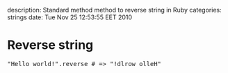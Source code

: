 description: Standard method method to reverse string in Ruby
categories: strings
date: Tue Nov 25 12:53:55 EET 2010

# Reverse string

<pre class="ruby">"Hello world!".reverse # => "!dlrow olleH"
</pre>